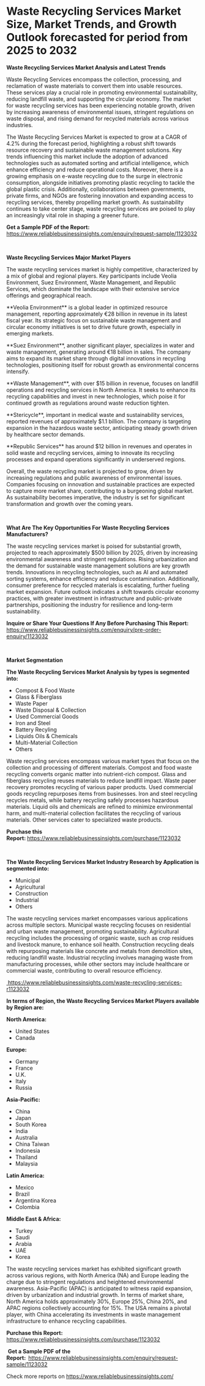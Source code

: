 <p><h1>Waste Recycling Services Market Size, Market Trends, and Growth Outlook forecasted for period from 2025 to 2032</h1></p><p><strong>Waste Recycling Services Market Analysis and Latest Trends</strong></p>
<p><p>Waste Recycling Services encompass the collection, processing, and reclamation of waste materials to convert them into usable resources. These services play a crucial role in promoting environmental sustainability, reducing landfill waste, and supporting the circular economy. The market for waste recycling services has been experiencing notable growth, driven by increasing awareness of environmental issues, stringent regulations on waste disposal, and rising demand for recycled materials across various industries.</p><p>The Waste Recycling Services Market is expected to grow at a CAGR of 4.2% during the forecast period, highlighting a robust shift towards resource recovery and sustainable waste management solutions. Key trends influencing this market include the adoption of advanced technologies such as automated sorting and artificial intelligence, which enhance efficiency and reduce operational costs. Moreover, there is a growing emphasis on e-waste recycling due to the surge in electronic consumption, alongside initiatives promoting plastic recycling to tackle the global plastic crisis. Additionally, collaborations between governments, private firms, and NGOs are fostering innovation and expanding access to recycling services, thereby propelling market growth. As sustainability continues to take center stage, waste recycling services are poised to play an increasingly vital role in shaping a greener future.</p></p>
<p><strong>Get a Sample PDF of the Report:&nbsp;</strong> <a href="https://www.reliablebusinessinsights.com/enquiry/request-sample/1123032?utm_campaign=2295&utm_medium=2&utm_source=Github&utm_content=ia&utm_term=09032025&utm_id=waste-recycling-services">https://www.reliablebusinessinsights.com/enquiry/request-sample/1123032</a></p>
<p>&nbsp;</p>
<p><strong>Waste Recycling Services Major Market Players</strong></p>
<p><p>The waste recycling services market is highly competitive, characterized by a mix of global and regional players. Key participants include Veolia Environment, Suez Environment, Waste Management, and Republic Services, which dominate the landscape with their extensive service offerings and geographical reach.</p><p>**Veolia Environment** is a global leader in optimized resource management, reporting approximately €28 billion in revenue in its latest fiscal year. Its strategic focus on sustainable waste management and circular economy initiatives is set to drive future growth, especially in emerging markets.</p><p>**Suez Environment**, another significant player, specializes in water and waste management, generating around €18 billion in sales. The company aims to expand its market share through digital innovations in recycling technologies, positioning itself for robust growth as environmental concerns intensify.</p><p>**Waste Management**, with over $15 billion in revenue, focuses on landfill operations and recycling services in North America. It seeks to enhance its recycling capabilities and invest in new technologies, which poise it for continued growth as regulations around waste reduction tighten.</p><p>**Stericycle**, important in medical waste and sustainability services, reported revenues of approximately $1.1 billion. The company is targeting expansion in the hazardous waste sector, anticipating steady growth driven by healthcare sector demands.</p><p>**Republic Services** has around $12 billion in revenues and operates in solid waste and recycling services, aiming to innovate its recycling processes and expand operations significantly in underserved regions. </p><p>Overall, the waste recycling market is projected to grow, driven by increasing regulations and public awareness of environmental issues. Companies focusing on innovation and sustainable practices are expected to capture more market share, contributing to a burgeoning global market. As sustainability becomes imperative, the industry is set for significant transformation and growth over the coming years.</p></p>
<p>&nbsp;</p>
<p><strong>What Are The Key Opportunities For Waste Recycling Services Manufacturers?</strong></p>
<p><p>The waste recycling services market is poised for substantial growth, projected to reach approximately $500 billion by 2025, driven by increasing environmental awareness and stringent regulations. Rising urbanization and the demand for sustainable waste management solutions are key growth trends. Innovations in recycling technologies, such as AI and automated sorting systems, enhance efficiency and reduce contamination. Additionally, consumer preference for recycled materials is escalating, further fueling market expansion. Future outlook indicates a shift towards circular economy practices, with greater investment in infrastructure and public-private partnerships, positioning the industry for resilience and long-term sustainability.</p></p>
<p><strong>Inquire or Share Your Questions If Any Before Purchasing This Report:</strong> <a href="https://www.reliablebusinessinsights.com/enquiry/pre-order-enquiry/1123032?utm_campaign=2295&utm_medium=2&utm_source=Github&utm_content=ia&utm_term=09032025&utm_id=waste-recycling-services">https://www.reliablebusinessinsights.com/enquiry/pre-order-enquiry/1123032</a></p>
<p>&nbsp;</p>
<p><strong>Market Segmentation</strong></p>
<p><strong>The Waste Recycling Services Market Analysis by types is segmented into:</strong></p>
<p><ul><li>Compost & Food Waste</li><li>Glass & Fiberglass</li><li>Waste Paper</li><li>Waste Disposal & Collection</li><li>Used Commercial Goods</li><li>Iron and Steel</li><li>Battery Recyling</li><li>Liquids Oils & Chemicals</li><li>Multi-Material Collection</li><li>Others</li></ul></p>
<p><p>Waste recycling services encompass various market types that focus on the collection and processing of different materials. Compost and food waste recycling converts organic matter into nutrient-rich compost. Glass and fiberglass recycling reuses materials to reduce landfill impact. Waste paper recovery promotes recycling of various paper products. Used commercial goods recycling repurposes items from businesses. Iron and steel recycling recycles metals, while battery recycling safely processes hazardous materials. Liquid oils and chemicals are refined to minimize environmental harm, and multi-material collection facilitates the recycling of various materials. Other services cater to specialized waste products.</p></p>
<p><strong>Purchase this Report:&nbsp;</strong><a href="https://www.reliablebusinessinsights.com/purchase/1123032?utm_campaign=2295&utm_medium=2&utm_source=Github&utm_content=ia&utm_term=09032025&utm_id=waste-recycling-services">https://www.reliablebusinessinsights.com/purchase/1123032</a></p>
<p>&nbsp;</p>
<p><strong>The Waste Recycling Services Market Industry Research by Application is segmented into:</strong></p>
<p><ul><li>Municipal</li><li>Agricultural</li><li>Construction</li><li>Industrial</li><li>Others</li></ul></p>
<p><p>The waste recycling services market encompasses various applications across multiple sectors. Municipal waste recycling focuses on residential and urban waste management, promoting sustainability. Agricultural recycling includes the processing of organic waste, such as crop residues and livestock manure, to enhance soil health. Construction recycling deals with repurposing materials like concrete and metals from demolition sites, reducing landfill waste. Industrial recycling involves managing waste from manufacturing processes, while other sectors may include healthcare or commercial waste, contributing to overall resource efficiency.</p></p>
<p><a href="https://www.reliablebusinessinsights.com/waste-recycling-services-r1123032?utm_campaign=2295&utm_medium=2&utm_source=Github&utm_content=ia&utm_term=09032025&utm_id=waste-recycling-services">&nbsp;https://www.reliablebusinessinsights.com/waste-recycling-services-r1123032</a></p>
<p><strong>In terms of Region, the Waste Recycling Services Market Players available by Region are:</strong></p>
<p>
    <p> <strong> North America: </strong>
        <ul>
            <li>United States</li>
            <li>Canada</li>
        </ul>
        </p> 
    <p> <strong> Europe: </strong>
        <ul>
            <li>Germany</li>
            <li>France</li>
            <li>U.K.</li>
            <li>Italy</li>
            <li>Russia</li>
        </ul>
        </p> 
    <p> <strong> Asia-Pacific: </strong>
        <ul>
            <li>China</li>
            <li>Japan</li>
            <li>South Korea</li>
            <li>India</li>
            <li>Australia</li>
            <li>China Taiwan</li>
            <li>Indonesia</li>
            <li>Thailand</li>
            <li>Malaysia</li>
        </ul>
        </p> 
    <p> <strong> Latin America: </strong>
        <ul>
            <li>Mexico</li>
            <li>Brazil</li>
            <li>Argentina Korea</li>
            <li>Colombia</li>
        </ul>
        </p> 
    <p> <strong> Middle East & Africa: </strong>
        <ul>
            <li>Turkey</li>
            <li>Saudi</li>
            <li>Arabia</li>
            <li>UAE</li>
            <li>Korea</li>
        </ul>
    </p>
    </p>
<p><p>The waste recycling services market has exhibited significant growth across various regions, with North America (NA) and Europe leading the charge due to stringent regulations and heightened environmental awareness. Asia-Pacific (APAC) is anticipated to witness rapid expansion, driven by urbanization and industrial growth. In terms of market share, North America holds approximately 30%, Europe 25%, China 20%, and APAC regions collectively accounting for 15%. The USA remains a pivotal player, with China accelerating its investments in waste management infrastructure to enhance recycling capabilities.</p></p>
<p><strong>Purchase this Report: </strong><a href="https://www.reliablebusinessinsights.com/purchase/1123032?utm_campaign=2295&utm_medium=2&utm_source=Github&utm_content=ia&utm_term=09032025&utm_id=waste-recycling-services">https://www.reliablebusinessinsights.com/purchase/1123032</a></p>
<p>&nbsp;<strong>Get a Sample PDF of the Report:&nbsp;&nbsp;</strong><a href="https://www.reliablebusinessinsights.com/enquiry/request-sample/1123032?utm_campaign=2295&utm_medium=2&utm_source=Github&utm_content=ia&utm_term=09032025&utm_id=waste-recycling-services">https://www.reliablebusinessinsights.com/enquiry/request-sample/1123032</a></p>
<p><strong></strong></p>
<p>Check more reports on <a href="https://www.reliablebusinessinsights.com/?utm_campaign=2295&utm_medium=2&utm_source=Github&utm_content=ia&utm_term=09032025&utm_id=waste-recycling-services">https://www.reliablebusinessinsights.com/</a></p>